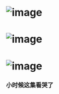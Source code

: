 # ![image](https://github.com/user-attachments/assets/20846bef-4008-43d9-81d8-ea5d2ee55a64)

# ![image](https://github.com/user-attachments/assets/86071b2f-1343-406a-ab8d-d18eda5d8029)

# ![image](https://github.com/user-attachments/assets/1d86f392-7110-4bdf-9c70-433d1ba6d1d0)

### 小时候这集看哭了